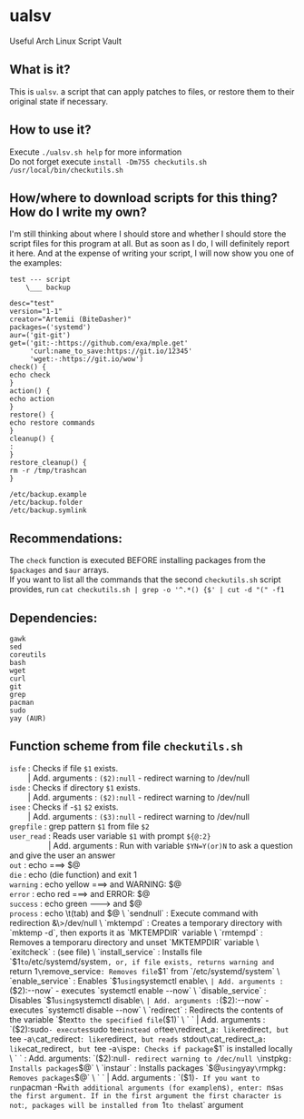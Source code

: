 # ualsv
Useful Arch Linux Script Vault

## What is it?
This is `ualsv`. a script that can apply patches to files, or restore them to their original state if necessary.

## How to use it?
Execute `./ualsv.sh help` for more information \
Do not forget execute `install -Dm755 checkutils.sh /usr/local/bin/checkutils.sh`

## How/where to download scripts for this thing? How do I write my own?
I'm still thinking about where I should store and whether I should store the script files for this program at all. But as soon as I do, I will definitely report it here. And at the expense of writing your script, I will now show you one of the examples:
```
test --- script
    \___ backup
```
```
desc="test"
version="1-1"
creator="Artemii (BiteDasher)"
packages=('systemd')
aur=('git-git')
get=('git:-:https://github.com/exa/mple.get'
     'curl:name_to_save:https://git.io/12345'
     'wget:-:https://git.io/wow')
check() {
echo check
}
action() {
echo action
}
restore() {
echo restore commands
}
cleanup() {
:
}
restore_cleanup() {
rm -r /tmp/trashcan
}
```
```
/etc/backup.example
/etc/backup.folder
/etc/backup.symlink
```

## Recommendations:
The `check` function is executed BEFORE installing packages from the `$packages` and `$aur` arrays. \
If you want to list all the commands that the second `checkutils.sh` script provides, run `cat checkutils.sh | grep -o '^.*() {$' | cut -d "(" -f1`


## Dependencies:
`gawk` \
`sed` \
`coreutils` \
`bash` \
`wget` \
`curl` \
`git` \
`grep` \
`pacman` \
`sudo` \
`yay (AUR)`

## Function scheme from file `checkutils.sh`
`isfe` : Checks if file `$1` exists. \
`    ` | Add. arguments : `($2):null` - redirect warning to /dev/null \
`isde` : Checks if directory `$1` exists. \
`    ` | Add. arguments : `($2):null` - redirect warning to /dev/null \
`isee` : Checks if -`$1` `$2` exists. \
`    ` | Add. arguments : `($3):null` - redirect warning to /dev/null \
`grepfile` : grep pattern `$1` from file `$2` \
`user_read` : Reads user variable `$1` with prompt `${@:2}` \
`         ` | Add. arguments : Run with variable `$YN=Y(or)N` to ask a question and give the user an answer \
`out` : echo ===> $@ \
`die` : echo (die function) and exit 1 \
`warning` : echo yellow ===> and WARNING: $@ \
`error` : echo red ===> and ERROR: $@ \
`success` : echo green ---> and $@ \
`process` : echo \t(tab) and $@ \
`sendnull` : Execute command with redirection &\>/dev/null \
`mktempd` : Creates a temporary directory with `mktemp -d`, then exports it as `MKTEMPDIR` variable \
`rmtempd` : Removes a temporaru directory and unset `MKTEMPDIR` variable \
`exitcheck` : (see file) \
`install_service` : Installs file `$1` to `/etc/systemd/system`, or, if file exists, returns warning and `return 1` \
`remove_service` : Removes file `$1` from `/etc/systemd/system` \
`enable_service` : Enables `$1` using `systemctl enable` \
`              ` | Add. arguments : `($2):--now` - executes `systemctl enable --now` \
`disable_service` : Disables `$1` using `systemctl disable` \
`               ` | Add. arguments : `($2):--now` - executes `systemctl disable --now` \
`redirect` : Redirects the contents of the variable `$text` to the specified file `($1)` \
`        ` | Add. arguments : `($2):sudo` - executes `sudo tee` instead of `tee` \
`redirect_a` : like `redirect`, but `tee -a` \
`cat_redirect` : like `redirect`, but reads `stdout` \
`cat_redirect_a` : like `cat_redirect`, but `tee -a` \
`ispe` : Checks if package `$1` is installed locally \
`    ` : Add. arguments: `($2):null` - redirect warning to /dec/null \
`instpkg` : Installs packages `$@` \
`instaur` : Installs packages `$@` using `yay` \
`rmpkg` : Removes packages `$@` \
`     ` | Add. arguments : `($1)` - If you want to run `pacman -R` with additional arguments (for example `ns`), enter: `ns` as the first argument. If in the first argument the first character is not `:`, packages will be installed from `1` to the `last` argument
